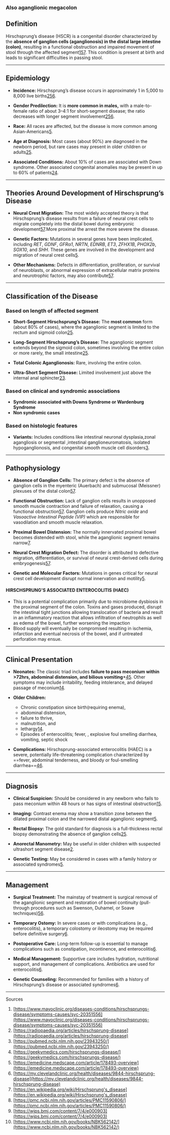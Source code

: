 ### Also aganglionic megacolon
## Definition

Hirschsprung’s disease (HSCR) is a congenital disorder characterized by the **absence of ganglion cells (aganglionosis) in the distal large intestine (colon)**, resulting in a functional obstruction and impaired movement of stool through the affected segment[1](https://www.mayoclinic.org/diseases-conditions/hirschsprungs-disease/symptoms-causes/syc-20351556)[5](https://emedicine.medscape.com/article/178493-overview)[7](https://en.wikipedia.org/wiki/Hirschsprung's_disease). This condition is present at birth and leads to significant difficulties in passing stool.

---

## Epidemiology

- **Incidence:** Hirschsprung’s disease occurs in approximately 1 in 5,000 to 8,000 live births[2](https://radiopaedia.org/articles/hirschsprung-disease)[5](https://emedicine.medscape.com/article/178493-overview)[6](https://my.clevelandclinic.org/health/diseases/9844-hirschsprung-disease).
    
- **Gender Predilection:** It is **more common in males,** with a male-to-female ratio of about 3–4:1 for short-segment disease; the ratio decreases with longer segment involvement[2](https://radiopaedia.org/articles/hirschsprung-disease)[5](https://emedicine.medscape.com/article/178493-overview)[6](https://my.clevelandclinic.org/health/diseases/9844-hirschsprung-disease).
    
- **Race:** All races are affected, but the disease is more common among Asian-Americans[5](https://emedicine.medscape.com/article/178493-overview).
    
- **Age at Diagnosis:** Most cases (about 90%) are diagnosed in the newborn period, but rare cases may present in older children or adults[2](https://radiopaedia.org/articles/hirschsprung-disease)[5](https://emedicine.medscape.com/article/178493-overview).
    
- **Associated Conditions:** About 10% of cases are associated with Down syndrome. Other associated congenital anomalies may be present in up to 60% of patients[2](https://radiopaedia.org/articles/hirschsprung-disease)[4](https://geekymedics.com/hirschsprungs-disease/).
    

---

## Theories Around Development of Hirschsprung’s Disease

- **Neural Crest Migration:** The most widely accepted theory is that Hirschsprung’s disease results from a failure of neural crest cells to migrate completely into the distal bowel during embryonic development[5](https://emedicine.medscape.com/article/178493-overview)[7](https://en.wikipedia.org/wiki/Hirschsprung's_disease).More proximal the arrest the  more severe the disease.
    
- **Genetic Factors:** Mutations in several genes have been implicated, including _RET_, _GDNF_, _GFRα1_, _NRTN_, _EDNRB_, _ET3_, _ZFHX1B_, _PHOX2b_, _SOX10_, and _SHH_. These genes are involved in the development and migration of neural crest cells[5](https://emedicine.medscape.com/article/178493-overview).
    
- **Other Mechanisms:** Defects in differentiation, proliferation, or survival of neuroblasts, or abnormal expression of extracellular matrix proteins and neurotrophic factors, may also contribute[5](https://emedicine.medscape.com/article/178493-overview)[7](https://en.wikipedia.org/wiki/Hirschsprung's_disease).
    

---

## Classification of the Disease
### Based on length of affected segment
- **Short-Segment Hirschsprung’s Disease:** The **most common** form (about 80% of cases), where the aganglionic segment is limited to the rectum and sigmoid colon[2](https://radiopaedia.org/articles/hirschsprung-disease)[5](https://emedicine.medscape.com/article/178493-overview).
    
- **Long-Segment Hirschsprung’s Disease:** The aganglionic segment extends beyond the sigmoid colon, sometimes involving the entire colon or more rarely, the small intestine[2](https://radiopaedia.org/articles/hirschsprung-disease)[5](https://emedicine.medscape.com/article/178493-overview).
    
- **Total Colonic Aganglionosis:** Rare, involving the entire colon.
    
- **Ultra-Short Segment Disease:** Limited involvement just above the internal anal sphincter[2](https://radiopaedia.org/articles/hirschsprung-disease)[3](https://pubmed.ncbi.nlm.nih.gov/23943250/).
### Based on clinical and syndromic associations
- **Syndromic associated  with Downs Syndrome or Wardenburg Syndrome**
- **Non syndromic cases**
### Based on histologic features
- **Variants:** Includes conditions like intestinal neuronal dysplasia,zonal agangliosis or segmental ,intestinal ganglioneuromatosis, isolated hypoganglionosis, and congenital smooth muscle cell disorders[3](https://pubmed.ncbi.nlm.nih.gov/23943250/).
    

---

## Pathophysiology

- **Absence of Ganglion Cells:** The primary defect is the absence of ganglion cells in the myenteric (Auerbach) and submucosal (Meissner) plexuses of the distal colon[5](https://emedicine.medscape.com/article/178493-overview)[7](https://en.wikipedia.org/wiki/Hirschsprung's_disease).
    
- **Functional Obstruction:** Lack of ganglion cells results in unopposed smooth muscle contraction and failure of relaxation, causing a functional obstruction[5](https://emedicine.medscape.com/article/178493-overview)[7](https://en.wikipedia.org/wiki/Hirschsprung's_disease). Ganglion cells produce *Nitric oxide* and *Vasoactive Intestinal Peptide (VIP)* which are responsible for vasodilation and smooth muscle relaxation.
    
- **Proximal Bowel Distension:** The normally innervated proximal bowel becomes distended with stool, while the aganglionic segment remains narrow[7](https://en.wikipedia.org/wiki/Hirschsprung's_disease).
    
- **Neural Crest Migration Defect:** The disorder is attributed to defective migration, differentiation, or survival of neural crest-derived cells during embryogenesis[5](https://emedicine.medscape.com/article/178493-overview)[7](https://en.wikipedia.org/wiki/Hirschsprung's_disease).
    
- **Genetic and Molecular Factors:** Mutations in genes critical for neural crest cell development disrupt normal innervation and motility[5](https://emedicine.medscape.com/article/178493-overview).
    


#### HIRSCHSPRUNG'S ASSOCIATED ENTEROCOLITIS (HAEC)
- This is a potential complication primarily due to microbiome dysbiosis in the proximal segment of the colon. Toxins and gases produced, disrupt the intestinal tight junctions allowing translocation of bacteria and result in an inflammatory reaction that allows infiltration of neutrophils as well as edema of the bowel, further worsening the impaction
- Blood supply will eventually be compromised resulting in ischemia, infarction and eventual necrosis of the bowel, and if untreated perforation may ensue.
---

## Clinical Presentation

- **Neonates:** The classic triad includes **failure to pass meconium within >72hrs, abdominal distension, and bilious vomiting***[4](https://geekymedics.com/hirschsprungs-disease/)[5](https://emedicine.medscape.com/article/178493-overview). Other symptoms may include irritability, feeding intolerance, and delayed passage of meconium[1](https://www.mayoclinic.org/diseases-conditions/hirschsprungs-disease/symptoms-causes/syc-20351556)[4](https://geekymedics.com/hirschsprungs-disease/).
    
- **Older Children:** 
	- Chronic constipation since birth(requiring enema),
	- abdominal distension,
	- failure to thrive,
	- malnutrition, and 
	- lethargy[1](https://www.mayoclinic.org/diseases-conditions/hirschsprungs-disease/symptoms-causes/syc-20351556)[4](https://geekymedics.com/hirschsprungs-disease/).
	- Episodes of enterocolitis; fever, , explosive foul smelling diarrhea, vomiting, septic shock
    
- **Complications:** Hirschsprung-associated enterocolitis (HAEC) is a severe, potentially life-threatening complication characterized by ==fever, abdominal tenderness, and bloody or foul-smelling diarrhea==[4](https://geekymedics.com/hirschsprungs-disease/)[6](https://my.clevelandclinic.org/health/diseases/9844-hirschsprung-disease).
    

---

## Diagnosis

- **Clinical Suspicion:** Should be considered in any newborn who fails to pass meconium within 48 hours or has signs of intestinal obstruction[1](https://www.mayoclinic.org/diseases-conditions/hirschsprungs-disease/symptoms-causes/syc-20351556)[5](https://emedicine.medscape.com/article/178493-overview).
    
- **Imaging:** Contrast enema may show a transition zone between the dilated proximal colon and the narrowed distal aganglionic segment[5](https://emedicine.medscape.com/article/178493-overview).
    
- **Rectal Biopsy:** The gold standard for diagnosis is a full-thickness rectal biopsy demonstrating the absence of ganglion cells[2](https://radiopaedia.org/articles/hirschsprung-disease)[5](https://emedicine.medscape.com/article/178493-overview).
    
- **Anorectal Manometry:** May be useful in older children with suspected ultrashort segment disease[2](https://radiopaedia.org/articles/hirschsprung-disease).
    
- **Genetic Testing:** May be considered in cases with a family history or associated syndromes[5](https://emedicine.medscape.com/article/178493-overview).
    

---

## Management

- **Surgical Treatment:** The mainstay of treatment is surgical removal of the aganglionic segment and restoration of bowel continuity (pull-through procedures such as Swenson, Duhamel, or Soave techniques)[5](https://emedicine.medscape.com/article/178493-overview)[6](https://my.clevelandclinic.org/health/diseases/9844-hirschsprung-disease).
    
- **Temporary Ostomy:** In severe cases or with complications (e.g., enterocolitis), a temporary colostomy or ileostomy may be required before definitive surgery[6](https://my.clevelandclinic.org/health/diseases/9844-hirschsprung-disease).
    
- **Postoperative Care:** Long-term follow-up is essential to manage complications such as constipation, incontinence, and enterocolitis[6](https://my.clevelandclinic.org/health/diseases/9844-hirschsprung-disease).
    
- **Medical Management:** Supportive care includes hydration, nutritional support, and management of complications. Antibiotics are used for enterocolitis[6](https://my.clevelandclinic.org/health/diseases/9844-hirschsprung-disease).
    
- **Genetic Counseling:** Recommended for families with a history of Hirschsprung’s disease or associated syndromes[6](https://my.clevelandclinic.org/health/diseases/9844-hirschsprung-disease).
    

---

Sources

1. [https://www.mayoclinic.org/diseases-conditions/hirschsprungs-disease/symptoms-causes/syc-20351556](https://www.mayoclinic.org/diseases-conditions/hirschsprungs-disease/symptoms-causes/syc-20351556)
2. [https://radiopaedia.org/articles/hirschsprung-disease](https://radiopaedia.org/articles/hirschsprung-disease)
3. [https://pubmed.ncbi.nlm.nih.gov/23943250/](https://pubmed.ncbi.nlm.nih.gov/23943250/)
4. [https://geekymedics.com/hirschsprungs-disease/](https://geekymedics.com/hirschsprungs-disease/)
5. [https://emedicine.medscape.com/article/178493-overview](https://emedicine.medscape.com/article/178493-overview)
6. [https://my.clevelandclinic.org/health/diseases/9844-hirschsprung-disease](https://my.clevelandclinic.org/health/diseases/9844-hirschsprung-disease)
7. [https://en.wikipedia.org/wiki/Hirschsprung's_disease](https://en.wikipedia.org/wiki/Hirschsprung's_disease)
8. [https://pmc.ncbi.nlm.nih.gov/articles/PMC11590806/](https://pmc.ncbi.nlm.nih.gov/articles/PMC11590806/)
9. [https://wjps.bmj.com/content/7/4/e000903](https://wjps.bmj.com/content/7/4/e000903)
10. [https://www.ncbi.nlm.nih.gov/books/NBK562142/](https://www.ncbi.nlm.nih.gov/books/NBK562142/)